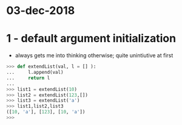 # 03-dec-2018

# 1 - default argument initialization

- always gets me into thinking otherwise; quite unintiutive at first

```python
>>> def extendList(val, l = [] ):
...     l.append(val)
...     return l
... 
>>> list1 = extendList(10)
>>> list2 = extendList(123,[])
>>> list3 = extendList('a')
>>> list1,list2,list3
([10, 'a'], [123], [10, 'a'])
>>> 
```

